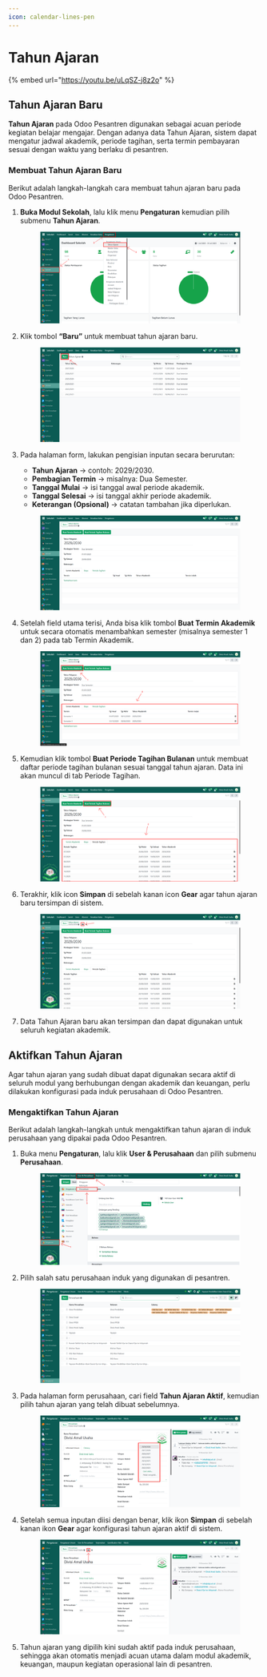 ```yaml
---
icon: calendar-lines-pen
---
```


# Tahun Ajaran

{% embed url="https://youtu.be/uLqSZ-j8z2o" %}

## Tahun Ajaran Baru

**Tahun Ajaran** pada Odoo Pesantren digunakan sebagai acuan periode kegiatan belajar mengajar. Dengan adanya data Tahun Ajaran, sistem dapat mengatur jadwal akademik, periode tagihan, serta termin pembayaran sesuai dengan waktu yang berlaku di pesantren.

### Membuat Tahun Ajaran Baru

Berikut adalah langkah-langkah cara membuat tahun ajaran baru pada Odoo Pesantren.

1.  **Buka Modul Sekolah**, lalu klik menu **Pengaturan** kemudian pilih submenu **Tahun Ajaran**.

    <figure><img src="../../.gitbook/assets/images-14.png" alt=""><figcaption></figcaption></figure>


2.  Klik tombol **“Baru”** untuk membuat tahun ajaran baru.

    <figure><img src="../../.gitbook/assets/images-15.png" alt=""><figcaption></figcaption></figure>


3.  Pada halaman form, lakukan pengisian inputan secara berurutan:

    * **Tahun Ajaran** → contoh: 2029/2030.
    * **Pembagian Termin** → misalnya: Dua Semester.
    * **Tanggal Mulai** → isi tanggal awal periode akademik.
    * **Tanggal Selesai** → isi tanggal akhir periode akademik.
    * **Keterangan (Opsional)** → catatan tambahan jika diperlukan.

    <figure><img src="../../.gitbook/assets/images-16.png" alt=""><figcaption></figcaption></figure>


4.  Setelah field utama terisi, Anda bisa klik tombol **Buat Termin Akademik** untuk secara otomatis menambahkan semester (misalnya semester 1 dan 2) pada tab Termin Akademik.

    <figure><img src="../../.gitbook/assets/images-17.png" alt=""><figcaption></figcaption></figure>


5.  Kemudian klik tombol **Buat Periode Tagihan Bulanan** untuk membuat daftar periode tagihan bulanan sesuai tanggal tahun ajaran. Data ini akan muncul di tab Periode Tagihan.

    <figure><img src="../../.gitbook/assets/images-18.png" alt=""><figcaption></figcaption></figure>


6.  Terakhir, klik icon **Simpan** di sebelah kanan icon **Gear** agar tahun ajaran baru tersimpan di sistem.

    <figure><img src="../../.gitbook/assets/images-19.png" alt=""><figcaption></figcaption></figure>


7. Data Tahun Ajaran baru akan tersimpan dan dapat digunakan untuk seluruh kegiatan akademik.

## Aktifkan Tahun Ajaran

Agar tahun ajaran yang sudah dibuat dapat digunakan secara aktif di seluruh modul yang berhubungan dengan akademik dan keuangan, perlu dilakukan konfigurasi pada induk perusahaan di Odoo Pesantren.

### Mengaktifkan Tahun Ajaran

Berikut adalah langkah-langkah untuk mengaktifkan tahun ajaran di induk perusahaan yang dipakai pada Odoo Pesantren.

1.  Buka menu **Pengaturan**, lalu klik **User & Perusahaan** dan pilih submenu **Perusahaan**.

    <figure><img src="../../.gitbook/assets/images-347.png" alt=""><figcaption></figcaption></figure>


2.  Pilih salah satu perusahaan induk yang digunakan di pesantren.

    <figure><img src="../../.gitbook/assets/images-348.png" alt=""><figcaption></figcaption></figure>


3.  Pada halaman form perusahaan, cari field **Tahun Ajaran Aktif**, kemudian pilih tahun ajaran yang telah dibuat sebelumnya.

    <figure><img src="../../.gitbook/assets/images-349.png" alt=""><figcaption></figcaption></figure>


4.  Setelah semua inputan diisi dengan benar, klik ikon **Simpan** di sebelah kanan ikon **Gear** agar konfigurasi tahun ajaran aktif di sistem.

    <figure><img src="../../.gitbook/assets/images-350.png" alt=""><figcaption></figcaption></figure>


5. Tahun ajaran yang dipilih kini sudah aktif pada induk perusahaan, sehingga akan otomatis menjadi acuan utama dalam modul akademik, keuangan, maupun kegiatan operasional lain di pesantren.
